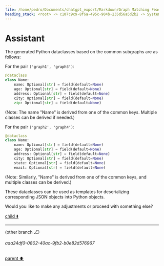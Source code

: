 ```yaml
---
file: /home/pedro/Documents/chatgpt_export/Markdown/Graph Matching Feasibility Explanation.md
heading_stack: <root> -> c107c9c9-8f6a-495c-904b-235d56a5d2b2 -> System -> 201c3e31-2aa4-4889-bf9a-7b2f47a7b304 -> System -> aaa251a3-5cb0-4526-a1ed-39cc659d7cc2 -> User -> 77b07057-503b-4e8f-bac8-e1a6de24738f -> Assistant -> Syntactic Feasibility -> Semantic Feasibility -> aaa2c26f-c4b8-4e51-8df5-fd93d6377e9e -> User -> 5103b6c1-bfb8-4864-8c23-7d1455a6a36d -> Assistant -> d1235c26-f990-48c6-b489-d93d840c3431 -> Assistant -> 4f565871-050f-49dd-955b-dc794660f886 -> Tool -> 217fd290-3683-4577-a0a6-24d240457cfa -> Assistant -> 0232b550-a655-4b35-8e31-c171ada0f0bf -> Assistant -> d05aeb1d-fff5-4a2d-b95c-62aaddffda84 -> Tool -> 0b721f7f-a563-4fc4-bf0d-f93aacf247ad -> Assistant -> aaa26d09-2862-438e-99fc-b8ef51118c85 -> User -> 441f8e72-1a9c-4a00-bfaa-d30af1944b7d -> Assistant -> 50a33b96-9d9e-4443-a492-ea52fddbc682 -> Tool -> 084ffc2f-44fa-41e3-8782-3d9f8082cce3 -> Assistant -> 1c3be440-f440-4784-bc72-3ef0a05652f4 -> Assistant -> 0200c5cc-1090-471b-b728-1612c277c842 -> Tool -> 442684e0-47ab-42e8-89ec-54cc27548406 -> Assistant -> aaa24f21-414c-47f2-9b1d-d21197b1485d -> User -> 22f5e08c-b176-4271-b266-d5c29f0b6404 -> Assistant -> d28737e7-592d-4e2c-b9c1-fea61857bd0a -> Tool -> 0e518b1b-6e4c-48c1-8f85-ba182c28d96c -> Assistant -> aaa2b5ca-405c-4bf1-94d6-68b5a6686a42 -> User -> 328f6c26-c8fd-481d-bebb-80538ccdbd0f -> Assistant -> 6bb04d2a-a6ba-433d-b080-cbc3334d0b4c -> Assistant -> b074937f-4d77-445c-83e5-7d98c9caddd5 -> Tool -> 884cc36d-f158-459c-8676-a2d56276e92d -> Assistant
---
```

# Assistant

The generated Python dataclasses based on the common subgraphs are as follows:

For the pair `('graph1', 'graph3')`:
```python
@dataclass
class Name:
    name: Optional[str] = field(default=None)
    age: Optional[str] = field(default=None)
    address: Optional[str] = field(default=None)
    city: Optional[str] = field(default=None)
    zip: Optional[str] = field(default=None)
```
(Note: The name "Name" is derived from one of the common keys. Multiple classes can be derived if needed.)

For the pair `('graph2', 'graph4')`:
```python
@dataclass
class Name:
    name: Optional[str] = field(default=None)
    age: Optional[str] = field(default=None)
    address: Optional[str] = field(default=None)
    city: Optional[str] = field(default=None)
    state: Optional[str] = field(default=None)
    email: Optional[str] = field(default=None)
```
(Note: Similarly, "Name" is derived from one of the common keys, and multiple classes can be derived.)

These dataclasses can be used as templates for deserializing corresponding JSON objects into Python objects.

Would you like to make any adjustments or proceed with something else?

[child ⬇️](#aaa24df0-0802-40ac-9fb2-b0e82d576967)

---

(other branch ⎇)
###### aaa24df0-0802-40ac-9fb2-b0e82d576967
[parent ⬆️](#884cc36d-f158-459c-8676-a2d56276e92d)
